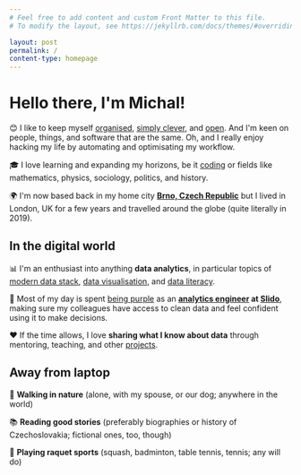 ```yaml
---
# Feel free to add content and custom Front Matter to this file.
# To modify the layout, see https://jekyllrb.com/docs/themes/#overriding-theme-defaults

layout: post
permalink: /
content-type: homepage
---
```


# Hello there, I'm Michal!
:blush: I like to keep myself [organised](https://onedatacookie-digigarden.netlify.app/), [simply clever](https://www.skoda-auto.com/world/simply-clever), and [open](https://dictionary.cambridge.org/dictionary/english/open-mindedness). And I'm keen on people, things, and software that are the same. Oh, and I really enjoy hacking my life by automating and optimisating my workflow.

:mortar_board: I love learning and expanding my horizons, be it [coding](https://github.com/one-data-cookie) or fields like mathematics, physics, sociology, politics, and history.

:earth_africa: I'm now based back in my home city **[Brno, Czech Republic](https://youtu.be/hgU04LO60iU)** but I lived in London, UK for a few years and travelled around the globe (quite literally in 2019).

## In the digital world
:bar_chart: I'm an enthusiast into anything **data analytics**, in particular topics of [modern data stack](https://blog.getdbt.com/future-of-the-modern-data-stack/), [data visualisation](https://www.tableau.com/learn/articles/data-visualization), and [data literacy](https://thedataliteracyproject.org/posts/how-do-you-define-data-literacy).

:purple_heart: Most of my day is spent [being purple](https://blog.getdbt.com/we-the-purple-people/) as an **[analytics engineer](https://www.getdbt.com/what-is-analytics-engineering/) at [Slido](https://slido.com/)**, making sure my colleagues have access to clean data and feel confident using it to make decisions.

:heart: If the time allows, I love **sharing what I know about data** through mentoring, teaching, and other [projects](/projects).

## Away from laptop
:evergreen_tree: **Walking in nature** (alone, with my spouse, or our dog; anywhere in the world)

:books: **Reading good stories** (preferably biographies or history of Czechoslovakia; fictional ones, too, though)

:tennis: **Playing raquet sports** (squash, badminton, table tennis, tennis; any will do)
